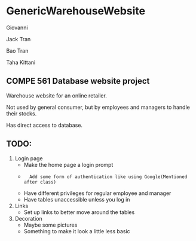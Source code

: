 # GenericWarehouseWebsite
Giovanni

Jack Tran

Bao Tran

Taha Kittani

## COMPE 561 Database website project
Warehouse website for an online retailer.

Not used by general consumer, but by employees and managers to handle their stocks.

Has direct access to database.

## TODO:
1.	Login page
	*	Make the home page a login prompt
	*       Add some form of authentication like using Google(Mentioned after class)
	*	Have different privileges for regular employee and manager
	*	Have tables unaccessible unless you log in
2.	Links
	*	Set up links to better move around the tables
3.	Decoration
	*	Maybe some pictures
	*	Something to make it look a little less basic
